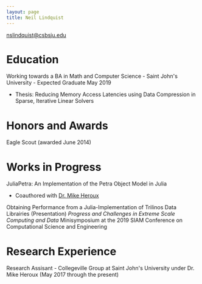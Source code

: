 ```yaml
---
layout: page
title: Neil Lindquist
---
```


[nslindquist@csbsju.edu](mailto:nslindquist@csbsju.edu)

# Education

Working towards a BA in Math and Computer Science - Saint John's University - Expected Graduate May 2019

* Thesis: Reducing Memory Access Latencies using Data Compression in Sparse, Iterative Linear Solvers

# Honors and Awards

Eagle Scout (awarded June 2014)

# Works in Progress

JuliaPetra: An Implementation of the Petra Object Model in Julia

* Coauthored with [Dr. Mike Heroux](https://maherou.github.io/)

Obtaining Performance from a Julia-Implementation of Trilinos Data Librairies (Presentation) *Progress and Challenges in Extreme Scale Computing and Data* Minisymposium at the 2019 SIAM Conference on Computational Science and Engineering

# Research Experience

Research Assisant - Collegeville Group at Saint John's University under Dr. Mike Heroux (May 2017 through the present)
